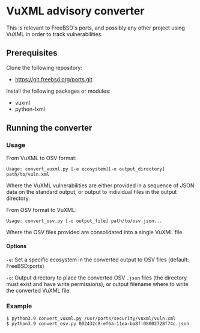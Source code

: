 # VuXML advisory converter

This is relevant to FreeBSD's ports, and possibly any other project using VuXML
in order to track vulnerabilities.

## Prerequisites

Clone the following repository:
- https://git.freebsd.org/ports.git

Install the following packages or modules:
- vuxml
- python-lxml

## Running the converter

### Usage

From VuXML to OSV format:

```
Usage: convert_vuxml.py [-e ecosystem][-o output_directory] path/to/vuln.xml
```

Where the VuXML vulnerabilities are either provided in a sequence of JSON data
on the standard output, or output to individual files in the output directory.

From OSV format to VuXML:

```
Usage: convert_osv.py [-o output_file] path/to/osv.json...
```

Where the OSV files provided are consolidated into a single VuXML file.

#### Options
`-e`:
Set a specific ecosystem in the converted output to OSV files (default:
FreeBSD:ports)

`-o`:
Output directory to place the converted OSV `.json` files (the directory must
exist and have write permissions), or output filename where to write the
converted VuXML file.

### Example

```
$ python3.9 convert_vuxml.py /usr/ports/security/vuxml/vuln.xml
$ python3.9 convert_osv.py 002432c8-ef6a-11ea-ba8f-08002728f74c.json
```
